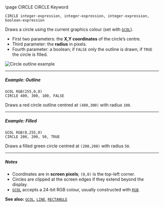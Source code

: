 \page CIRCLE CIRCLE Keyword
```basic
CIRCLE integer-expression, integer-expression, integer-expression, boolean-expression
```

Draws a circle using the current graphics colour (set with [`GCOL`](https://github.com/brainboxdotcc/retro-rocket/wiki/GCOL)).

- First two parameters: the **X,Y coordinates** of the circle’s centre.  
- Third parameter: the **radius** in pixels.  
- Fourth parameter: a boolean; if `FALSE` only the outline is drawn, if `TRUE` the circle is filled.

![Circle outline example](https://github.com/user-attachments/assets/7338255b-bfed-4408-b8be-8cbb943e2198)

---

##### Example: Outline

```basic
GCOL RGB(255,0,0)
CIRCLE 400, 300, 100, FALSE
```

Draws a red circle outline centred at `(400,300)` with radius `100`.

---

##### Example: Filled

```basic
GCOL RGB(0,255,0)
CIRCLE 200, 200, 50, TRUE
```

Draws a filled green circle centred at `(200,200)` with radius `50`.

---

##### Notes
- Coordinates are in **screen pixels**; `(0,0)` is the top-left corner.  
- Circles are clipped at the screen edges if they extend beyond the display.  
- [`GCOL`](https://github.com/brainboxdotcc/retro-rocket/wiki/GCOL) accepts a 24-bit RGB colour, usually constructed with [`RGB`](https://github.com/brainboxdotcc/retro-rocket/wiki/RGB).

**See also:** [`GCOL`](https://github.com/brainboxdotcc/retro-rocket/wiki/GCOL), [`LINE`](https://github.com/brainboxdotcc/retro-rocket/wiki/LINE), [`RECTANGLE`](https://github.com/brainboxdotcc/retro-rocket/wiki/RECTANGLE)
